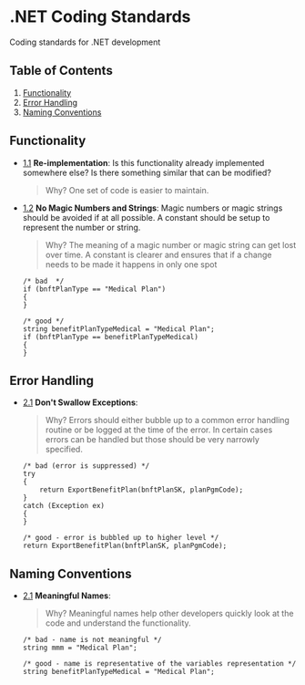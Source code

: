 # .NET Coding Standards
Coding standards for .NET development

## Table of Contents
1. [Functionality](#functionality)
1. [Error Handling](#error-handling)
1. [Naming Conventions](#Naming-Conventions)

## Functionality
<a name="Re--implementation"></a><a name="1.1"></a>
  - [1.1](#Re--implementation) **Re-implementation**: Is this functionality already implemented somewhere else? Is there something similar that can be modified?

    > Why? One set of code is easier to maintain. 

<a name="Magic"></a><a name="1.2"></a>
  - [1.2](#Magic) **No Magic Numbers and Strings**: Magic numbers or magic strings should be avoided if at all possible. A constant should be setup to represent the number or string.

    > Why? The meaning of a magic number or magic string can get lost over time. A constant is clearer and ensures that if a change needs to be made it happens in only one spot 

    ```code
    /* bad  */
    if (bnftPlanType == "Medical Plan")
    {
    }
    
    /* good */
    string benefitPlanTypeMedical = "Medical Plan";
    if (bnftPlanType == benefitPlanTypeMedical)
    {
    }
    ```


## Error Handling
<a name="swallowException"></a><a name="2.1"></a>
  - [2.1](#swallowException) **Don't Swallow Exceptions**: 

    > Why? Errors should either bubble up to a common error handling routine or be logged at the time of the error. In certain cases errors can be handled but those should be very narrowly specified.

    ```code
    /* bad (error is suppressed) */
    try
    {
        return ExportBenefitPlan(bnftPlanSK, planPgmCode);
    }
    catch (Exception ex)
    {
    }    
    
    /* good - error is bubbled up to higher level */
    return ExportBenefitPlan(bnftPlanSK, planPgmCode);
    ```

## Naming Conventions
<a name="Meaningful Names"></a><a name="3.1"></a>
  - [2.1](#meaningfulNames) **Meaningful Names**: 

    > Why? Meaningful names help other developers quickly look at the code and understand the functionality. 

    ```code
    /* bad - name is not meaningful */
    string mmm = "Medical Plan";
    
    /* good - name is representative of the variables representation */
    string benefitPlanTypeMedical = "Medical Plan";
    ```
